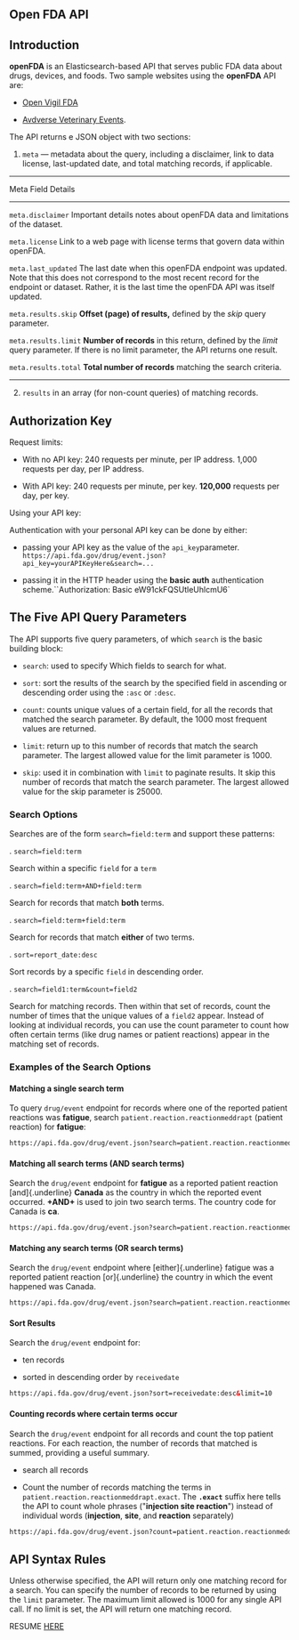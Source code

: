 <section>

# Open FDA API

## Introduction

**openFDA** is an Elasticsearch-based API that serves public FDA data about drugs, devices, and foods. Two sample websites using the **openFDA** API are:

- [Open Vigil FDA](https://openvigil.pharmacology.uni-kiel.de/openvigilfda.php) 

- [Avdverse Veterinary Events](https://adversevetevents.com/search/).

The API returns e JSON object with two sections:

1. `meta` &mdash; metadata about the query, including a disclaimer, link to data license, last-updated date, and total matching records, if applicable.


 ----------------------------------------------------------------------------------------------------------------------------------------------------------
 Meta Field          Details
 ------------------- --------------------------------------------------------------------------------------------------------------------------------------
 `meta.disclaimer`    Important details notes about openFDA data and limitations of the dataset.
                     
 `meta.license`       Link to a web page with license terms that govern data within openFDA.
                     
 `meta.last_updated`  The last date when this openFDA endpoint was updated. Note that this does not correspond to the most recent record for
                      the endpoint or dataset. Rather, it is the last time the openFDA API was itself updated.
                     
 `meta.results.skip`  **Offset (page) of results,** defined by the *skip* query parameter.
                     
 `meta.results.limit` **Number of records** in this return, defined by the *limit* query parameter. If there is no limit parameter, the API returns one result.
                     
 `meta.results.total` **Total number of records** matching the search criteria.
 ------------------- --------------------------------------------------------------------------------------------------------------------------------------

2. `results` in an array (for non-count queries) of matching records.

## Authorization Key

Request limits:

- With no API key: 240 requests per minute, per IP address. 1,000 requests per day, per IP address.

- With API key: 240 requests per minute, per key. **120,000** requests per day, per key.

Using your API key:

Authentication with your personal API key can be done by either:

- passing your API key as the value of the `api_key`parameter. `https://api.fda.gov/drug/event.json?api_key=yourAPIKeyHere&search=...`

- passing it in the HTTP header using the **basic auth** authentication scheme.``Authorization: Basic eW91ckFQSUtleUhlcmU6`

## The Five API Query  Parameters

The API supports five query parameters, of which `search` is the basic building block:

- `search`: used to specify Which fields to search for what. 

- `sort`: sort the results of the search by the specified field in ascending or descending order using the `:asc` or `:desc`.

- `count`: counts unique values of a certain field, for all the records that matched the search parameter. By default, the 1000 most frequent values are returned.

- `limit`: return up to this number of records that match the search parameter. The largest allowed value for the limit parameter is 1000.

- `skip`:  used it in combination with `limit` to paginate results. It skip this number of records that match the search parameter. The largest allowed value for
   the skip parameter is 25000.

### Search Options

Searches are of the form `search=field:term` and support these patterns: 

. `search=field:term`  

  Search within a specific `field` for a `term` 

. `search=field:term+AND+field:term`    

  Search for records that match **both** terms.

. `search=field:term+field:term`    

   Search for records that match **either** of two terms.

. `sort=report_date:desc`    

  Sort records by a specific `field` in descending order.

. `search=field1:term&count=field2`

  Search for matching records. Then within that set
  of records, count the number of times that the unique values of a `field2` appear. Instead of looking at
  individual records, you can use the count parameter to count how often certain terms (like drug names or
  patient reactions) appear in the matching set of records.

### Examples of the Search Options 

#### Matching a single search term

To  query `drug/event` endpoint for records where one of the reported patient reactions was **fatigue**, search `patient.reaction.reactionmeddrapt` (patient reaction)
for  **fatigue**:

```html
https://api.fda.gov/drug/event.json?search=patient.reaction.reactionmeddrapt:"fatigue"&limit=1
```

#### Matching all search terms (AND search terms)

Search the  `drug/event` endpoint for **fatigue** as a reported patient reaction [and]{.underline} **Canada** as the country in which the reported event occurred. **+AND+** is used
to join two search terms. The country code for Canada is **ca**.

```html
https://api.fda.gov/drug/event.json?search=patient.reaction.reactionmeddrapt:"fatigue"+AND+occurcountry:"ca"&limit=1
```

#### Matching any search terms (OR search terms)

Search the `drug/event` endpoint where [either]{.underline} fatigue was a reported patient reaction [or]{.underline} the country in which the event happened was Canada.

```html
https://api.fda.gov/drug/event.json?search=patient.reaction.reactionmeddrapt:"fatigue"+occurcountry:"ca"&limit=1
```

#### Sort Results

Search the `drug/event` endpoint for: 

- ten records

- sorted in descending order by `receivedate`

```html
https://api.fda.gov/drug/event.json?sort=receivedate:desc&limit=10
```

#### Counting records where certain terms occur

Search the `drug/event` endpoint for all records and count the top patient reactions. For each reaction, the number of records that matched is summed, providing a useful summary.

- search all records

- Count the number of records matching the terms in `patient.reaction.reactionmeddrapt.exact`. The **`.exact`** suffix here tells the API to
  count whole phrases ("**injection site reaction**") instead of individual words (**injection**, **site**, and **reaction** separately)

```html
https://api.fda.gov/drug/event.json?count=patient.reaction.reactionmeddrapt.exact
```

## API Syntax Rules

Unless otherwise specified, the API will return only one matching record for a search. You can specify the number of records to be returned by using the `limit` parameter. The maximum limit
allowed is 1000 for any single API call. If no limit is set, the API will return one matching record.

RESUME [HERE](https://open.fda.gov/apis/advanced-syntax/)

</section>
